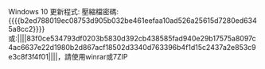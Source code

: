 Windows 10 更新程式:
壓縮檔密碼:{{{{b2ed788019ec08753d905b032be461eefaa10ad526a25615d7280ed6345a8cc2}}}}或:||||83f0ce534793df0203b5830d392cb438585fad940e29b17575a8097c4ac6637e22d1980b2d867acf18502d3340d763396b4f1d15c2437a2e853c9e3c8f3f4f01||||，請使用winrar或7ZIP
